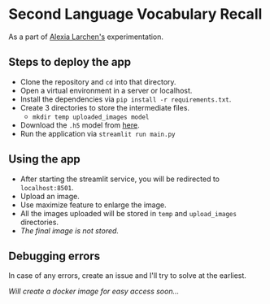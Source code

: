 # Second Language Vocabulary Recall

As a part of [Alexia Larchen's](https://www.researchgate.net/profile/Alexia-Larchen) experimentation. 

## Steps to deploy the app
* Clone the repository and `cd` into that directory.
* Open a virtual environment in a server or localhost.
* Install the dependencies via `pip install -r requirements.txt`.
* Create 3 directories to store the intermediate files.
  * `mkdir temp uploaded_images model`
* Download the `.h5` model from [here](https://drive.google.com/file/d/1L4UZv-_VtWP2yWkTQZo9OIP5c4T8vl5F/view?usp=sharing).
* Run the application via `streamlit run main.py`

## Using the app
* After starting the streamlit service, you will be redirected to `localhost:8501`.
* Upload an image.
* Use maximize feature to enlarge the image.
* All the images uploaded will be stored in `temp` and `upload_images` directories.
* *The final image is not stored.*

## Debugging errors
In case of any errors, create an issue and I'll try to solve at the earliest. 

*Will create a docker image for easy access soon...*

